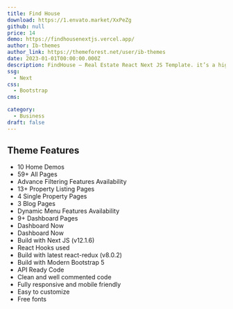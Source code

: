 ```yaml
---
title: Find House 
download: https://1.envato.market/XxPeZg
github: null
price: 14
demo: https://findhousenextjs.vercel.app/
author: Ib-themes 
author_link: https://themeforest.net/user/ib-themes
date: 2023-01-01T00:00:00.000Z
description: FindHouse – Real Estate React Next JS Template. it’s a high-Quality and well organized React NextJS Template specially designed to fit all the needs of a Real Estate Business.
ssg:
  - Next
css:
  - Bootstrap
cms:

category:
  - Business
draft: false
---
```

## Theme Features

- 10 Home Demos
- 59+ All Pages
- Advance Filtering Features Availability
- 13+ Property Listing Pages
- 4 Single Property Pages
- 3 Blog Pages
- Dynamic Menu Features Availability
- 9+ Dashboard Pages
- Dashboard Now
- Dashboard Now
- Build with Next JS (v12.1.6)
- React Hooks used
- Build with latest react-redux (v8.0.2)
- Build with Modern Bootstrap 5
- API Ready Code
- Clean and well commented code
- Fully responsive and mobile friendly
- Easy to customize
- Free fonts
